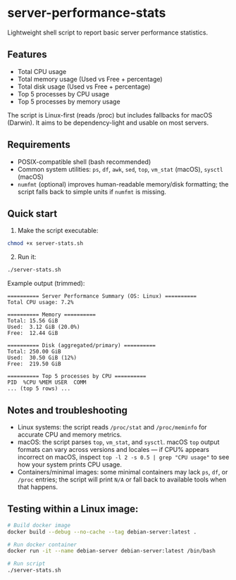 # server-performance-stats

Lightweight shell script to report basic server performance statistics.

## Features
- Total CPU usage
- Total memory usage (Used vs Free + percentage)
- Total disk usage (Used vs Free + percentage)
- Top 5 processes by CPU usage
- Top 5 processes by memory usage

The script is Linux-first (reads /proc) but includes fallbacks for macOS (Darwin). It aims to be dependency-light and usable on most servers.


## Requirements
- POSIX-compatible shell (bash recommended)
- Common system utilities: `ps`, `df`, `awk`, `sed`, `top`, `vm_stat` (macOS), `sysctl` (macOS)
- `numfmt` (optional) improves human-readable memory/disk formatting; the script falls back to simple units if `numfmt` is missing.

## Quick start
1. Make the script executable:
```bash
chmod +x server-stats.sh
```

2. Run it:
```bash
./server-stats.sh
```

Example output (trimmed):

```
========== Server Performance Summary (OS: Linux) ==========
Total CPU usage: 7.2%

========== Memory ==========
Total: 15.56 GiB
Used:  3.12 GiB (20.0%)
Free:  12.44 GiB

========== Disk (aggregated/primary) ==========
Total: 250.00 GiB
Used:  30.50 GiB (12%)
Free:  219.50 GiB

========== Top 5 processes by CPU ==========
PID  %CPU %MEM USER  COMM
... (top 5 rows) ...
```

## Notes and troubleshooting
- Linux systems: the script reads `/proc/stat` and `/proc/meminfo` for accurate CPU and memory metrics.
- macOS: the script parses `top`, `vm_stat`, and `sysctl`. macOS `top` output formats can vary across versions and locales — if CPU% appears incorrect on macOS, inspect `top -l 2 -s 0.5 | grep "CPU usage"` to see how your system prints CPU usage.
- Containers/minimal images: some minimal containers may lack `ps`, `df`, or `/proc` entries; the script will print `N/A` or fall back to available tools when that happens.

## Testing within a Linux image:
```bash
# Build docker image
docker build --debug --no-cache --tag debian-server:latest .

# Run docker container
docker run -it --name debian-server debian-server:latest /bin/bash

# Run script
./server-stats.sh
```